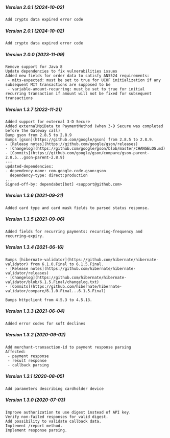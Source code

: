 ##### Version 2.0.1 (2024-10-02)

	Add crypto data expired error code

##### Version 2.0.1 (2024-10-02)

	Add crypto data expired error code

##### Version 2.0.0 (2023-11-09)

	Remove support for Java 8
	Update dependencies to fix vulnerabilities issues
	Added new fields for order data to satisfy AN5524 requirements:
	 - mits-expected: must be set to true for UCOF initialization if any subsequent MIT transactions are supposed to be
	 - variable-amount-recurring: must be set to true for initial recurring transaction if amount will not be fixed for subsequent transactions

##### Version 1.3.7 (2022-11-21)

	Added support for external 3-D Secure
	Added externalMpiData to PaymentMethod (when 3-D Secure was completed before the Gateway call)
	Bump gson from 2.8.5 to 2.8.9
	Bumps [gson](https://github.com/google/gson) from 2.8.5 to 2.8.9.
	- [Release notes](https://github.com/google/gson/releases)
	- [Changelog](https://github.com/google/gson/blob/master/CHANGELOG.md)
	- [Commits](https://github.com/google/gson/compare/gson-parent-2.8.5...gson-parent-2.8.9)
	---
	updated-dependencies:
	- dependency-name: com.google.code.gson:gson
	  dependency-type: direct:production
	...
	Signed-off-by: dependabot[bot] <support@github.com>

##### Version 1.3.6 (2021-09-21)

	Added card type and card mask fields to parsed status response.

##### Version 1.3.5 (2021-09-06)

	Added fields for recurring payments: recurring-frequency and recurring-expiry.

##### Version 1.3.4 (2021-06-16)

	Bumps [hibernate-validator](https://github.com/hibernate/hibernate-validator) from 6.1.0.Final to 6.1.5.Final.
	- [Release notes](https://github.com/hibernate/hibernate-validator/releases)
	- [Changelog](https://github.com/hibernate/hibernate-validator/blob/6.1.5.Final/changelog.txt)
	- [Commits](https://github.com/hibernate/hibernate-validator/compare/6.1.0.Final...6.1.5.Final)
	
	Bumps httpclient from 4.5.3 to 4.5.13.

##### Version 1.3.3 (2021-06-04)

	Added error codes for soft declines

##### Version 1.3.2 (2020-09-02)

	Add merchant-transaction-id to payment response parsing
	Affected:
	 - payment response
	 - result response
	 - callback parsing

##### Version 1.3.1 (2020-08-05)

	Add parameters describing cardholder device

##### Version 1.3.0 (2020-07-03)

	Improve authorization to use digest instead of API key.
	Verify non-failed responses for valid digest.
	Add possibility to validate callback data.
	Implement /report method.
	Implement response parsing.
